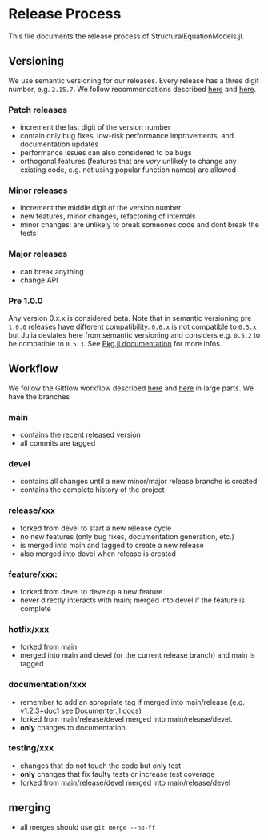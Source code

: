 # Release Process

This file documents the release process of StructuralEquationModels.jl.

## Versioning

We use semantic versioning for our releases. Every release has a three digit number, e.g. `2.15.7`. We follow recommendations described [here](https://julialang.org/blog/2019/08/release-process/) and [here](https://pkgdocs.julialang.org/v1/compatibility/).

### Patch releases

- increment the last digit of the version number
- contain only bug fixes, low-risk performance improvements, and documentation updates
- performance issues can also considered to be bugs
- orthogonal features (features that are *very* unlikely to change any existing code, e.g. not using popular function names) are allowed

### Minor releases

- increment the middle digit of the version number
- new features, minor changes, refactoring of internals
- minor changes: are unlikely to break someones code and dont break the tests

### Major releases

- can break anything
- change API

### Pre 1.0.0

Any version 0.x.x is considered beta.
Note that in semantic versioning pre `1.0.0` releases have different compatibility.
`0.6.x` is not compatible to `0.5.x` but Julia deviates here from semantic versioning and considers e.g. `0.5.2` to be compatible to `0.5.3`.
See [Pkg.jl documentation](https://pkgdocs.julialang.org/v1/compatibility/#compat-pre-1.0) for more infos.

## Workflow
We follow the Gitflow workflow described [here](https://www.atlassian.com/git/tutorials/comparing-workflows/gitflow-workflow) and [here](https://nvie.com/posts/a-successful-git-branching-model/) in large parts. We have the branches

### main
- contains the recent released version
- all commits are tagged

### devel
- contains all changes until a new minor/major release branche is created
- contains the complete history of the project

### release/xxx
- forked from devel to start a new release cycle
- no new features (only bug fixes, documentation generation, etc.)
- is merged into main and tagged to create a new release
- also merged into devel when release is created

### feature/xxx: 
- forked from devel to develop a new feature
- never directly interacts with main; merged into devel if the feature is complete

### hotfix/xxx
- forked from main
- merged into main and devel (or the current release branch) and main is tagged

### documentation/xxx
- remember to add an apropriate tag if merged into main/release (e.g. v1.2.3+doc1 see [Documenter.jl docs](http://mortenpi.eu/Documenter.jl/dev/man/hosting/#Documentation-Versions))
- forked from main/release/devel merged into main/release/devel.
- **only** changes to documentation

### testing/xxx
- changes that do not touch the code but only test
- **only** changes that fix faulty tests or increase test coverage
- forked from main/release/devel merged into main/release/devel

## merging
- all merges should use `git merge --no-ff`
